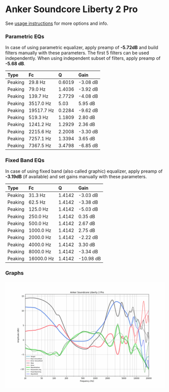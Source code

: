# Anker Soundcore Liberty 2 Pro
See [usage instructions](https://github.com/jaakkopasanen/AutoEq#usage) for more options and info.

### Parametric EQs
In case of using parametric equalizer, apply preamp of **-5.72dB** and build filters manually
with these parameters. The first 5 filters can be used independently.
When using independent subset of filters, apply preamp of **-5.68 dB**.

| Type    | Fc         |      Q | Gain     |
|:--------|:-----------|:-------|:---------|
| Peaking | 29.8 Hz    | 0.6019 | -3.08 dB |
| Peaking | 79.0 Hz    | 1.4036 | -3.92 dB |
| Peaking | 139.7 Hz   | 2.7729 | -4.08 dB |
| Peaking | 3517.0 Hz  | 5.03   | 5.95 dB  |
| Peaking | 19517.7 Hz | 0.2284 | -9.62 dB |
| Peaking | 519.3 Hz   | 1.1809 | 2.80 dB  |
| Peaking | 1241.2 Hz  | 1.2929 | 2.36 dB  |
| Peaking | 2215.6 Hz  | 2.2008 | -3.30 dB |
| Peaking | 7257.1 Hz  | 1.3394 | 3.65 dB  |
| Peaking | 7367.5 Hz  | 3.4798 | -6.85 dB |

### Fixed Band EQs
In case of using fixed band (also called graphic) equalizer, apply preamp of **-3.19dB**
(if available) and set gains manually with these parameters.

| Type    | Fc         |      Q | Gain      |
|:--------|:-----------|:-------|:----------|
| Peaking | 31.3 Hz    | 1.4142 | -3.03 dB  |
| Peaking | 62.5 Hz    | 1.4142 | -3.38 dB  |
| Peaking | 125.0 Hz   | 1.4142 | -5.03 dB  |
| Peaking | 250.0 Hz   | 1.4142 | 0.35 dB   |
| Peaking | 500.0 Hz   | 1.4142 | 2.67 dB   |
| Peaking | 1000.0 Hz  | 1.4142 | 2.75 dB   |
| Peaking | 2000.0 Hz  | 1.4142 | -2.22 dB  |
| Peaking | 4000.0 Hz  | 1.4142 | 3.30 dB   |
| Peaking | 8000.0 Hz  | 1.4142 | -3.34 dB  |
| Peaking | 16000.0 Hz | 1.4142 | -10.98 dB |

### Graphs
![](./Anker%20Soundcore%20Liberty%202%20Pro.png)